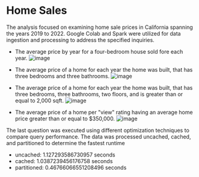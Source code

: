 # Home Sales

The analysis focused on examining home sale prices in California spanning the years 2019 to 2022. Google Colab and Spark were utilized for data ingestion and processing to address the specified inquiries.

- The average price by year for a four-bedroom house sold fore each year.
  ![image](https://github.com/user-attachments/assets/6467dd9d-1289-4606-bd65-e743d2a8d881)

- The average price of a home for each year the home was built, that has three bedrooms and three bathrooms.
  ![image](https://github.com/user-attachments/assets/0c03cb2e-431f-411c-b476-8d6170b1e3d6)

- The average price of a home for each year the home was built, that has three bedrooms, three bathrooms, two floors, and is greater than or equal to 2,000 sqft.
  ![image](https://github.com/user-attachments/assets/91442b43-3085-4d79-8cd6-2d1effb09a2c)

- The average price of a home per "view" rating having an average home price greater than or equal to $350,000.
  ![image](https://github.com/user-attachments/assets/1a44af6d-c5ed-48d4-8018-dc5863a529d0)

The last question was executed using different optimization techniques to compare query performance. The data was processed uncached, cached, and partitioned to determine the fastest runtime
- uncached: 1.127293586730957 seconds
- cached: 1.0387239456176758 seconds
- partitioned: 0.46766066551208496 seconds
